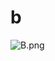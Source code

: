 # b

![B.png](https://github.com/Tan12d/Oracle-Database-Problems/assets/100254217/829a0274-eec1-4cef-8060-324c6fd3cc76)
